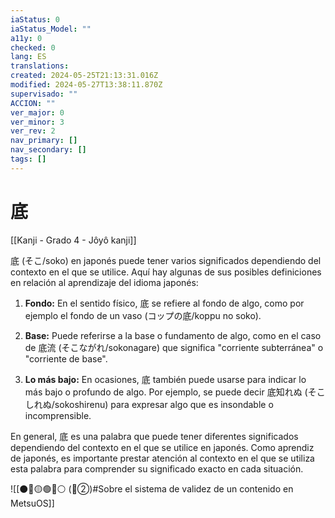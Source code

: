 ```yaml
---
iaStatus: 0
iaStatus_Model: ""
a11y: 0
checked: 0
lang: ES
translations: 
created: 2024-05-25T21:13:31.016Z
modified: 2024-05-27T13:38:11.870Z
supervisado: ""
ACCION: ""
ver_major: 0
ver_minor: 3
ver_rev: 2
nav_primary: []
nav_secondary: []
tags: []
---
```

# 底

[[Kanji - Grado 4 - Jôyô kanji]]

底 (そこ/soko) en japonés puede tener varios significados dependiendo del contexto en el que se utilice. Aquí hay algunas de sus posibles definiciones en relación al aprendizaje del idioma japonés:

1. **Fondo:** En el sentido físico, 底 se refiere al fondo de algo, como por ejemplo el fondo de un vaso (コップの底/koppu no soko).

2. **Base:** Puede referirse a la base o fundamento de algo, como en el caso de 底流 (そこながれ/sokonagare) que significa "corriente subterránea" o "corriente de base".

3. **Lo más bajo:** En ocasiones, 底 también puede usarse para indicar lo más bajo o profundo de algo. Por ejemplo, se puede decir 底知れぬ (そこしれぬ/sokoshirenu) para expresar algo que es insondable o incomprensible.

En general, 底 es una palabra que puede tener diferentes significados dependiendo del contexto en el que se utilice en japonés. Como aprendiz de japonés, es importante prestar atención al contexto en el que se utiliza esta palabra para comprender su significado exacto en cada situación.


![[⚫🔴🟡🟢🔵⚪ (🔴②)#Sobre el sistema de validez de un contenido en MetsuOS]]